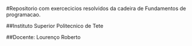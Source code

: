 #Repositorio com exercecicios resolvidos da cadeira de Fundamentos de programacao.

##Instituto Superior Politecnico de Tete

##Docente: Lourenço Roberto


